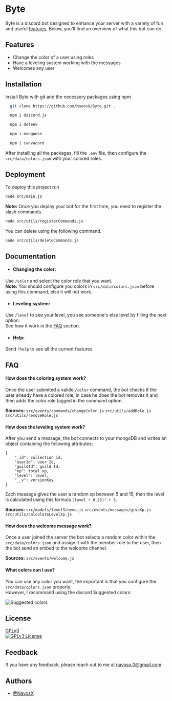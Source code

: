 
# Byte

Byte is a discord bot designed to enhance your server with a variety of fun and useful [features](#Features). Below, you'll find an overview of what this bot can do.
## Features

- Change the color of a user using roles
- Have a leveling system working with the messages
- Welcomes any user
## Installation

Install Byte with git and the necessery packages using npm

```bash
  git clone https://github.com/NavosX/Byte.git .

  npm i discord.js

  npm i dotenv

  npm i mongoose

  npm i canvacord
```

After installing all the packages, fill the `.env` file, then configure the `src/data/colors.json` with your colored roles.
## Deployment

To deploy this project run

```bash
node src/main.js
```

**Note:** Once you deploy your bot for the first time, you need to register the slash commands.

```bash
node src/utils/registerCommands.js
```

You can delete using the following command.

```bash
node src/utils/deleteCommands.js
```
## Documentation

- #### Changing the color:
Use `/color` and select the color role that you want.\
**Note:** You should configure you colors in `src/data/colors.json` before using this command, else it will not work.

- #### Leveling system:
Use `/level` to see your level, you see someone's else level by filling the next option.\
See how it work in the [FAQ](#How-does-the-leveling-system-work?) section.

- #### Help:
Send `?help` to see all the current features.
## FAQ

#### How does the coloring system work?

Once the user submited a valide `/color` command, the bot checks if the user already have a colored role, in case he does the bot removes it and then adds the color role tagged in the command option.

**Sources:** `src/events/commands/changeColor.js` `src/utils/addRole.js` `src/utils/removeRole.js`

#### How does the leveling system work?

After you send a message, the bot connects to your mongoDB and writes an object containing the following attributes:
```
{
    "_id": collection id,
    "userId": user Id,
    "guildId": guild Id,
    "xp": total xp,
    "level": level,
    "__v": versionKey
}
```
Each message gives the user a random xp between 5 and 15, then the level is calculated using this formula `(level ÷ 0.25)² + 5`.

**Sources:** `src/models/levelSchema.js` `src/events/messages/giveXp.js` `src/utils/calculateLevelXp.js`

#### How does the welcome message work?

Once a user joined the server the bot selects a random color within the `src/data/colors.json` and assign it with the member role to the user, then the bot send an embed to the welcome channel.

**Sources:** `src/events/welcome.js`

#### What colors can I use?

You can use any color you want, the important is that you configure the `src/data/colors.json` properly.\
However, I recommand using the discord Suggested colors:

![Suggested colors](https://i.postimg.cc/q7b5fJqn/colors.png)
## License

[GPLv3](https://www.gnu.org/licenses/gpl-3.0.en.html)\
[![GPLv3 License](https://img.shields.io/badge/License-GPL%20v3-yellow.svg)](https://www.gnu.org/licenses/gpl-3.0.en.html)
## Feedback

If you have any feedback, please reach out to me at navosx.0@gmail.com
## Authors

- [@NavosX](https://www.github.com/NavosX)

